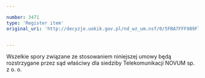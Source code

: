 ```yaml
---

number: 3471
type: 'Register item'
original_uri: 'http://decyzje.uokik.gov.pl/nd_wz_um.nsf/0/5FBA7FFF989F7F0BC1257A4D0039F9B7?OpenDocument'


---
```


Wszelkie spory związane ze stosowaniem niniejszej umowy będą rozstrzygane przez sąd właściwy dla siedziby Telekomunikacji NOVUM sp. z o. o.
